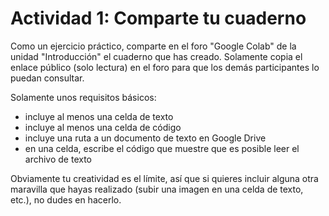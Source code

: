 # Actividad 1: Comparte tu cuaderno

Como un ejercicio práctico, comparte en el foro "Google Colab" de la unidad "Introducción" el cuaderno que has creado. Solamente copia el enlace público (solo lectura) en el foro para que los demás participantes lo puedan consultar.

Solamente unos requisitos básicos:

- incluye al menos una celda de texto
- incluye al menos una celda de código
- incluye una ruta a un documento de texto en Google Drive
- en una celda, escribe el código que muestre que es posible leer el archivo de texto

Obviamente tu creatividad es el límite, así que si quieres incluir alguna otra maravilla que hayas realizado (subir una imagen en una celda de texto, etc.), no dudes en hacerlo.
